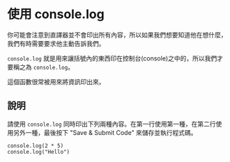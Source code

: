 使用 console.log
=================
你可能會注意到直譯器並不會印出所有內容，所以如果我們想要知道他在想什麼，我們有時需要要求他主動告訴我們。

`console.log` 就是用來讓括號內的東西印在控制台(console)之中的，所以我們才要稱之為 `console.log`。

這個函數很常被用來將資訊印出來。

說明
----
請使用 `console.log` 同時印出下列兩種內容。在第一行使用第一種，在第二行使用另外一種，最後按下 "Save & Submit Code" 來儲存並執行程式碼。

```
console.log(2 * 5)
console.log("Hello")
```

